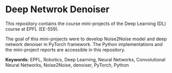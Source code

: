 # Deep Netwrok Denoiser

This repository contains the course mini-projects of the Deep Learning (DL) course at EPFL (EE-559).<br>

The goal of this mini-projects were to develop Noise2Noise model and deep network denoiser in PyTorch framework.
The Python implementations and the mini-project reports are accessible in this repository.<br>

<strong>Keywords:</strong> EPFL, Robotics, Deep Learning, Neural Networks, Convolutional Neural Networks, Noise2Noise, denoiser, PyTorch, Python 
